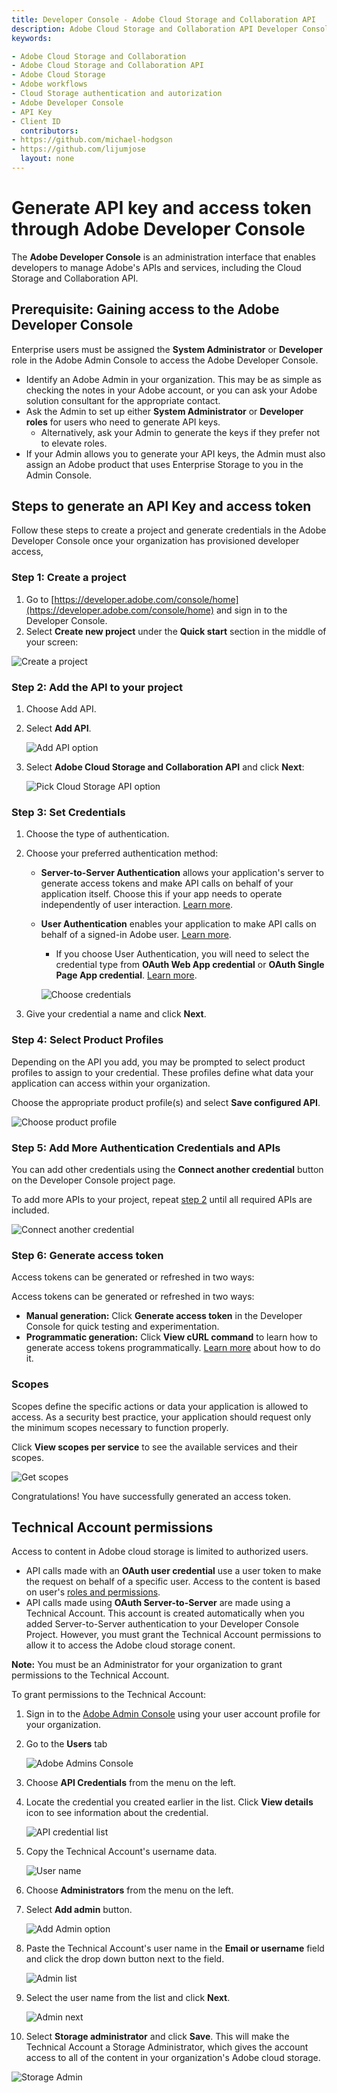 ```yaml
---
title: Developer Console - Adobe Cloud Storage and Collaboration API
description: Adobe Cloud Storage and Collaboration API Developer Console guide
keywords:

- Adobe Cloud Storage and Collaboration
- Adobe Cloud Storage and Collaboration API
- Adobe Cloud Storage
- Adobe workflows
- Cloud Storage authentication and autorization
- Adobe Developer Console
- API Key
- Client ID
  contributors:
- https://github.com/michael-hodgson
- https://github.com/lijumjose
  layout: none
---
```


# Generate API key and access token through Adobe Developer Console

The **Adobe Developer Console** is an administration interface that enables developers to manage Adobe's APIs and services, including the Cloud Storage and Collaboration API.

## Prerequisite: Gaining access to the Adobe Developer Console

Enterprise users must be assigned the **System Administrator** or **Developer** role in the Adobe Admin Console to access the Adobe Developer Console.

- Identify an Adobe Admin in your organization. This may be as simple as checking the notes in your Adobe account, or you can ask your Adobe solution consultant for the appropriate contact.
- Ask the Admin to set up either **System Administrator** or **Developer roles** for users who need to generate API keys.
  - Alternatively, ask your Admin to generate the keys if they prefer not to elevate roles.
- If your Admin allows you to generate your API keys, the Admin must also assign an Adobe product that uses Enterprise Storage to you in the Admin Console.

## Steps to generate an API Key and access token

Follow these steps to create a project and generate credentials in the Adobe Developer Console once your organization has provisioned developer access,

### Step 1: Create a project

1. Go to [https://developer.adobe.com/console/home](https://developer.adobe.com/console/home) and sign in to the Developer Console.
2. Select **Create new project** under the **Quick start** section in the middle of your screen:

![Create a project](../images/create-dev-project.jpg)

### Step 2: Add the API to your project

1. Choose Add API.
2. Select **Add API**.

   ![Add API option](../images/add-api.jpg)

3. Select **Adobe Cloud Storage and Collaboration API** and click **Next**:

   ![Pick Cloud Storage API option](../images/pick-cloudstorage-api.jpg)

### Step 3: Set Credentials

1. Choose the type of authentication.
2. Choose your preferred authentication method:

   - **Server-to-Server Authentication** allows your application's server to generate access tokens and make API calls on behalf of your application itself. Choose this if your app needs to operate independently of user interaction. [Learn more](https://developer.adobe.com/developer-console/docs/guides/authentication/ServerToServerAuthentication/).
   - **User Authentication** enables your application to make API calls on behalf of a signed-in Adobe user. [Learn more](https://developer.adobe.com/developer-console/docs/guides/authentication/UserAuthentication/).

     - If you choose User Authentication, you will need to select the credential type from **OAuth Web App credential** or **OAuth Single Page App credential**. [Learn more](https://developer.adobe.com/developer-console/docs/guides/authentication/UserAuthentication/implementation).

     ![Choose credentials](../images/choose_credential.jpg)

3. Give your credential a name and click **Next**.

### Step 4: Select Product Profiles

Depending on the API you add, you may be prompted to select product profiles to assign to your credential. These profiles define what data your application can access within your organization.

Choose the appropriate product profile(s) and select **Save configured API**.

![Choose product profile](../images/choose_profile.jpg)

### Step 5: Add More Authentication Credentials and APIs

You can add other credentials using the **Connect another credential** button on the Developer Console project page.

To add more APIs to your project, repeat [step 2](#step-2-add-api-to-your-project) until all required APIs are included.

![Connect another credential](../images/connect_another_credential.jpg)

### Step 6: Generate access token

Access tokens can be generated or refreshed in two ways:

Access tokens can be generated or refreshed in two ways:

- **Manual generation:** Click **Generate access token** in the Developer Console for quick testing and experimentation.
- **Programmatic generation:** Click **View cURL command** to learn how to generate access tokens programmatically. [Learn more](https://developer.adobe.com/developer-console/docs/guides/authentication/ServerToServerAuthentication/implementation/) about how to do it.

### Scopes

Scopes define the specific actions or data your application is allowed to access. As a security best practice, your application should request only the minimum scopes necessary to function properly.

Click **View scopes per service** to see the available services and their scopes.

![Get scopes](../images/get_scopes.jpg)

Congratulations! You have successfully generated an access token.

## Technical Account permissions

Access to content in Adobe cloud storage is limited to authorized users.

- API calls made with an **OAuth user credential** use a user token to make the request on behalf of a specific user. Access to the content is based on user's [roles and permissions](../overview/permissions.md).
- API calls made using **OAuth Server-to-Server** are made using a Technical Account. This account is created automatically when you added Server-to-Server authentication to your Developer Console Project. However, you must grant the Technical Account permissions to allow it to access the Adobe cloud storage conent.

**Note:** You must be an Administrator for your organization to grant permissions to the Technical Account.

To grant permissions to the Technical Account:

1. Sign in to the [Adobe Admin Console](https://adminconsole.adobe.com) using your user account profile for your organization.
2. Go to the **Users** tab

   ![Adobe Admins Console](../images/admin_console_start.png)

3. Choose **API Credentials** from the menu on the left.
4. Locate the credential you created earlier in the list. Click **View details** icon to see information about the credential.

   ![API credential list](../images/api_credential_list.jpg)

5. Copy the Technical Account's username data.

   ![User name](../images/ta_username.jpg)

6. Choose **Administrators** from the menu on the left.
7. Select **Add admin** button.

   ![Add Admin option](../images/add_admin.jpg)

8. Paste the Technical Account's user name in the **Email or username** field and click the drop down button next to the field.

   ![Admin list](../images/ta_admin_list.jpg)

9. Select the user name from the list and click **Next**.

   ![Admin next](../images/ta_admin_next.jpg)

10. Select **Storage administrator** and click **Save**. This will make the Technical Account a Storage Administrator, which gives the account access to all of the content in your organization's Adobe cloud storage.

![Storage Admin](../images/ta_storage_admin.jpg)
